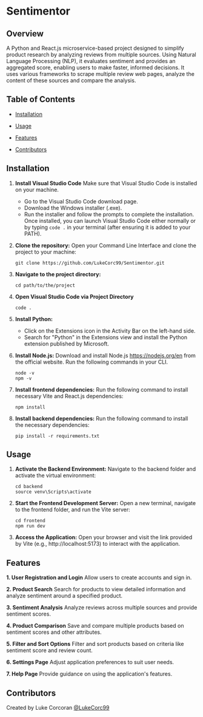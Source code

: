 # Sentimentor 
## Overview 
A Python and React.js microservice-based project designed to simplify product research by analyzing reviews from multiple sources. Using Natural Language Processing (NLP), it evaluates sentiment and provides an aggregated score, enabling users to make faster, informed decisions. It uses various frameworks to scrape multiple review web pages, analyze the content of these sources and compare the analysis.
  

## Table of Contents 

- [Installation](#installation) 

- [Usage](#usage) 

- [Features](#features) 

- [Contributors](#contributors) 

  

## Installation 
1. **Install Visual Studio Code**
   Make sure that Visual Studio Code is installed on your machine.
   - Go to the Visual Studio Code download page.
   - Download the Windows installer (.exe).
   - Run the installer and follow the prompts to complete the installation.
   Once installed, you can launch Visual Studio Code either normally or by typing `code .` in your terminal (after ensuring it is added to your PATH).

2. **Clone the repository:**
   Open your Command Line Interface and clone the project to your machine:
   ```
   git clone https://github.com/LukeCorc99/Sentimentor.git
   ```
3. **Navigate to the project directory:**
   ```
   cd path/to/the/project
   ```
4. **Open Visual Studio Code via Project Directory**
   ```
   code .
   ```
5. **Install Python:**
   -  Click on the Extensions icon in the Activity Bar on the left-hand side.
   -  Search for "Python" in the Extensions view and install the Python extension published by Microsoft.
  
6. **Install Node.js:**
   Download and install Node.js https://nodejs.org/en from the official website. Run the following commands in your CLI.
   ```
   node -v
   npm -v
   ```
7. **Install frontend dependencies:**
   Run the following command to install necessary Vite and React.js dependencies:
   ```
   npm install
   ```
8. **Install backend dependencies:**
   Run the following command to install the necessary dependencies:
   ```
   pip install -r requirements.txt
   ```

## Usage 
1. **Activate the Backend Environment:**
   Navigate to the backend folder and activate the virtual environment:
   ```
   cd backend
   source venv\Scripts\activate
   ```
2. **Start the Frontend Development Server:**
Open a new terminal, navigate to the frontend folder, and run the Vite server:
   ```
   cd frontend
   npm run dev
   ```
3. **Access the Application:**
Open your browser and visit the link provided by Vite (e.g., http://localhost:5173) to interact with the application.


## Features 
**1. User Registration and Login**
Allow users to create accounts and sign in.

**2. Product Search**
Search for products to view detailed information and analyze sentiment around a specified product.

**3. Sentiment Analysis**
Analyze reviews across multiple sources and provide sentiment scores.

**4. Product Comparison**
Save and compare multiple products based on sentiment scores and other attributes.

**5. Filter and Sort Options**
Filter and sort products based on criteria like sentiment score and review count.

**6. Settings Page**
Adjust application preferences to suit user needs.

**7. Help Page**
Provide guidance on using the application's features.


## Contributors 
Created by Luke Corcoran [@LukeCorc99](https://github.com/LukeCorc99) 

 
